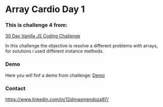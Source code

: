 # Array Cardio Day 1

### This is challenge 4 from:

[30 Day Vanilla JS Coding Challenge](https://javascript30.com/)

In this challenge the objective is resolve a different problems with arrays, for solutions i used different instance methods.

### Demo

Here you will finf a demo from challenge:
[Demo](https://dimasmendoza.github.io/ArrayCardioDay1/)

### Contact

https://www.linkedin.com/in/12dimasmendoza97/
